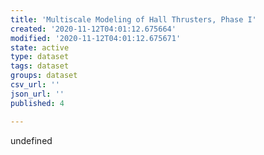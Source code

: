 ```yaml
---
title: 'Multiscale Modeling of Hall Thrusters, Phase I'
created: '2020-11-12T04:01:12.675664'
modified: '2020-11-12T04:01:12.675671'
state: active
type: dataset
tags: dataset
groups: dataset
csv_url: ''
json_url: ''
published: 4

---
```

undefined
